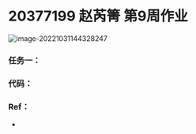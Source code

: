 # 20377199 赵芮箐 第9周作业

![image-20221031144328247](C:\Users\DELL\AppData\Roaming\Typora\typora-user-images\image-20221031144328247.png)

### 任务一：



### 代码：



### Ref：

- 